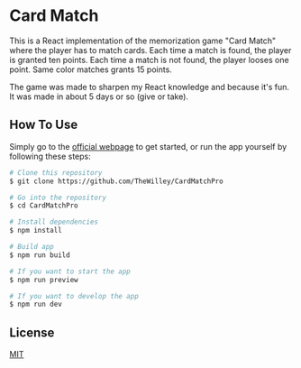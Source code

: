 # Card Match

This is a React implementation of the memorization game "Card Match" where the player has to match cards. Each time a match is found, the player is granted ten points. Each time a match is not found, the player looses one point. Same color matches grants 15 points.

The game was made to sharpen my React knowledge and because it's fun. It was made in about 5 days or so (give or take).

## How To Use
Simply go to the [official webpage](https://thewilley.github.io/CardMatchPro/) to get started, or run the app yourself by following these steps:

```bash
# Clone this repository
$ git clone https://github.com/TheWilley/CardMatchPro

# Go into the repository
$ cd CardMatchPro

# Install dependencies
$ npm install

# Build app
$ npm run build

# If you want to start the app 
$ npm run preview

# If you want to develop the app
$ npm run dev
```
## License
[MIT](https://raw.githubusercontent.com/TheWilley/CardMatchPro/main/LICENSE)